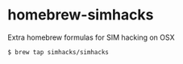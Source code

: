 homebrew-simhacks
=================

Extra homebrew formulas for SIM hacking on OSX

    $ brew tap simhacks/simhacks
